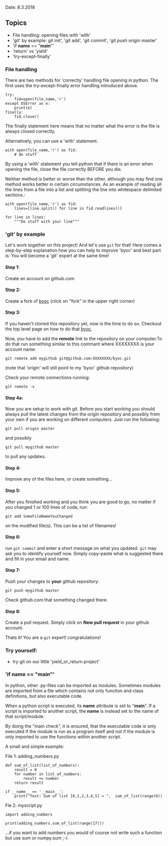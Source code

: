 Date: 8.3.2018

Topics
------


 * File handling: opening files with 'with'
 * 'git' by example: git init', 'git add', 'git commit', 'git push origin master'
 * 'if __name__ == "__main__"'
 * 'return' vs 'yield'
 * 'try-except-finally'


### File handling
There are two methods for 'correctly' handling file opening in python. The first uses the try-except-finally error handling introduced above.

    try:
        fid=open(file_name,'r')
    except OSError as e:
        print(e)
    finally:
        fid.close()

The finally statement here means that no matter what the error is the file is always closed correctly.

Alternatively, you can use a 'with' statement.

    with open(file_name,'r') as fid:
        # do stuff

By using a 'with' statement you tell python that if there is an error when opening the file, close the file correctly BEFORE you die. 

Neither method is better or worse than the other, although you may find one method works better in certain circumstances. As an example of reading all the lines from a file into a list and splitting the line into whitespace delimited sections.:

    with open(file_name,'r') as fid:
        lines=[line.split() for line in fid.readlines()]

    for line in lines:
        """Do stuff with your line"""





### 'git' by example

Let's work together on this project! And let's use `git` for that! Here comes a step-by-step explanation how you can help to improve 'byoc' and best part is: You will become a 'git' expert at the same time!

#### Step 1:
Create an account on github.com

#### Step 2:
Create a fork of [byoc](https://github.com/HerrMuellerluedenscheid/byoc) (click on "fork" in the upper right corner)

#### Step 3:
If you haven't cloned this repository yet, now is the time to do so. Checkout the top level page on how to do that [byoc](https://github.com/HerrMuellerluedenscheid/byoc).

Now, you have to add the __remote__ link to the repository on your computer.To do that run something similar to this commant where XXXXXXXX is your account name:

    git remote add mygithub git@github.com:XXXXXXXX/byoc.git

(note that 'origin' will still point to my 'byoc' github repository)

Check your remote connections running:

    git remote -v

#### Step 4a:

Now you are setup to work with git. Before you start working you should always pull the latest changes from the origin repository and possibly from your own if you are working on different computers. Just run the following:

    git pull origin master

and possibly

    git pull mygithub master

to pull any updates.

#### Step 4:

Improve any of the files here, or create something...

#### Step 5:

After you finished working and you think you are good to go, no matter if you changed 1 or 100 lines of code, run:

    git add SomeFileNameYouChanged

on the modified file(s). This can be a list of filenames!

#### Step 6:

run `git commit` and enter a short message on what you updated. `git` may ask you to identify yourself now. Simply copy-paste what is suggested there and fill in your email and name.

#### Step 7:

Push your changes to __your__ github repository:

    git push mygithub master

Check github.com that something changed there.

#### Step 8:

Create a pull request. Simply click on __New pull request__ in your github account.

Thats it! You are a `git` expert! congratulations!

### Try yourself:

 * try git on our little 'yield_or_return project'




### 'if __name__ == "__main__"'
In python, other .py-files can be imported as modules. Sometimes modules are imported from a file which contains not only function and class definitions, but also executable code. 

When a python script is executed, its __name__ attribute is set to "__main__". If a script is imported to another script, the __name__ is instead set to the name of that script/module.

By doing the "main check", it is ensured, that the executable code is only executed if the module is run as a program itself and not if the module is only imported to use the functions within another script.

A small and simple example:

File 1: adding_numbers.py


    def sum_of_list(list_of_numbers):
        result = 0
        for number in list_of_numbers:
            result += number
        return result

    if __name__ == '__main__':
        print("Test: Sum of list [0,1,2,3,4,5] = ",  sum_of_list(range(6))


Fle 2: myscript.py

    import adding_numbers

    print(adding_numbers.sum_of_list(range(17)))


...if you want to add numbers you would of course not write such a function but use sum or numpy.sum ;-)

